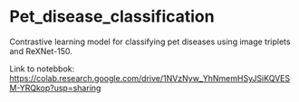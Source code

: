 # Pet_disease_classification
Contrastive learning model for classifying pet diseases using image triplets and ReXNet-150.

Link to notebbok: https://colab.research.google.com/drive/1NVzNyw_YhNmemHSyJSiKQVESM-YRQkop?usp=sharing
